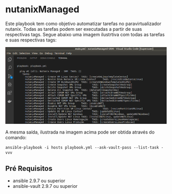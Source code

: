 # nutanixManaged
Este playbook tem como objetivo automatizar tarefas no paravirtualizador nutanix. Todas as tarefas podem ser executadas a partir de suas respectivas tags. Segue abaixo uma imagem ilustrtiva com todas as tarefas e suas respectivas tags:

![Alt text](img/1-tasks.png?raw=true "List Tasks")

A mesma saída, ilustrada na imagem acima pode ser obtida através do comando:

```
ansible-playbook -i hosts playbook.yml --ask-vault-pass --list-task -vvv

```

## Pré Requisitos

* ansible 2.9.7 ou superior
* ansible-vault 2.9.7 ou superior


